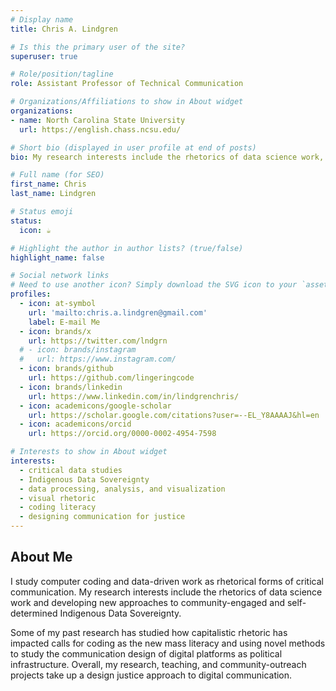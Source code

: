```yaml
---
# Display name
title: Chris A. Lindgren

# Is this the primary user of the site?
superuser: true

# Role/position/tagline
role: Assistant Professor of Technical Communication

# Organizations/Affiliations to show in About widget
organizations:
- name: North Carolina State University
  url: https://english.chass.ncsu.edu/

# Short bio (displayed in user profile at end of posts)
bio: My research interests include the rhetorics of data science work, as well as supporting community-engaged and self-determined Indigenous Data Sovereignty.

# Full name (for SEO)
first_name: Chris
last_name: Lindgren

# Status emoji
status:
  icon: ☕️

# Highlight the author in author lists? (true/false)
highlight_name: false

# Social network links
# Need to use another icon? Simply download the SVG icon to your `assets/media/icons/` folder.
profiles:
  - icon: at-symbol
    url: 'mailto:chris.a.lindgren@gmail.com'
    label: E-mail Me
  - icon: brands/x
    url: https://twitter.com/lndgrn
  # - icon: brands/instagram
  #   url: https://www.instagram.com/
  - icon: brands/github
    url: https://github.com/lingeringcode
  - icon: brands/linkedin
    url: https://www.linkedin.com/in/lindgrenchris/
  - icon: academicons/google-scholar
    url: https://scholar.google.com/citations?user=--EL_Y8AAAAJ&hl=en
  - icon: academicons/orcid
    url: https://orcid.org/0000-0002-4954-7598

# Interests to show in About widget
interests:
  - critical data studies
  - Indigenous Data Sovereignty
  - data processing, analysis, and visualization
  - visual rhetoric
  - coding literacy
  - designing communication for justice
---
```


## About Me

I study computer coding and data-driven work as rhetorical forms of critical communication. My research interests include the rhetorics of data science work and developing new approaches to community-engaged and self-determined Indigenous Data Sovereignty.

Some of my past research has studied how capitalistic rhetoric has impacted calls for coding as the new mass literacy and using novel methods to study the communication design of digital platforms as political infrastructure. Overall, my research, teaching, and community-outreach projects take up a design justice approach to digital communication.
